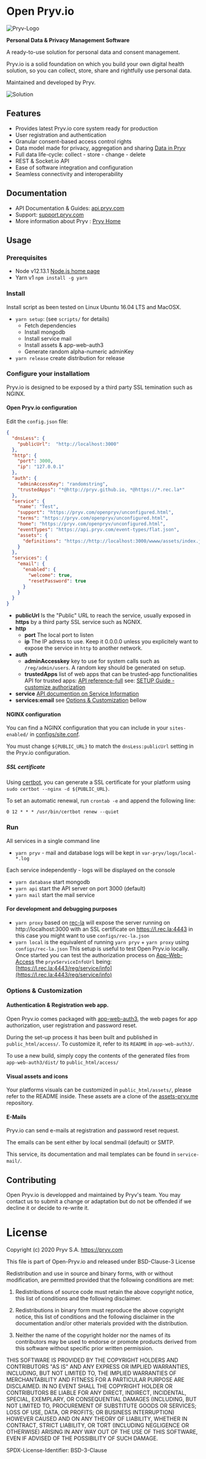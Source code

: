 # Open Pryv.io

![Pryv-Logo](https://i0.wp.com/pryv.com/wp-content/uploads/2018/06/logo-data-privacy-management-pryv.png?fit=256%2C100&ssl=1)

**Personal Data & Privacy Management Software**

A ready-to-use solution for personal data and consent management.

Pryv.io is a solid foundation on which you build your own digital health solution, so you can collect, store, share and rightfully use personal data.

Maintained and developed by Pryv.

![Solution](readme/pryv.io-ecosystem.jpg)

## Features

- Provides latest Pryv.io core system ready for production
- User registration and authentication
- Granular consent-based access control rights
- Data model made for privacy, aggregation and sharing [Data in Pryv](https://pryv.com/data_in_pryv/)
- Full data life-cycle: collect - store - change - delete
- REST & Socket.io API
- Ease of software integration and configuration
- Seamless connectivity and interoperability

## Documentation

- API Documentation & Guides: [api.pryv.com](https://api.pryv.com)
- Support: [support.pryv.com](https://support.pryv.com)
- More information about Pryv : [Pryv Home](https://pryv.com)

## Usage

### Prerequisites

- Node v12.13.1 [Node.js home page](https://nodejs.org/)
- Yarn v1 `npm install -g yarn`

### Install

Install script as been tested on Linux Ubuntu 16.04 LTS and MacOSX.

- `yarn setup`: (see `scripts/` for details)
  - Fetch dependencies
  - Install mongodb
  - Install service mail
  - Install assets & app-web-auth3
  - Generate random alpha-numeric adminKey
- `yarn release` create distribution for release

### Configure your installatiom

Pryv.io is designed to be exposed by a third party SSL temination such as NGINX.

#### Open Pryv.io configuration

Edit the `config.json` file:

```json
{
  "dnsLess": {
    "publicUrl":  "http://localhost:3000"
  },
  "http": {
    "port": 3000,
    "ip": "127.0.0.1"
  },
  "auth": {
    "adminAccessKey": "randomstring",
    "trustedApps": "*@http://pryv.github.io, *@https://*.rec.la*"
  },
  "service": {
    "name": "Test",
    "support": "https://pryv.com/openpryv/unconfigured.html",
    "terms": "https://pryv.com/openpryv/unconfigured.html",
    "home": "https://pryv.com/openpryv/unconfigured.html",
    "eventTypes": "https://api.pryv.com/event-types/flat.json",
    "assets": {
      "definitions": "https://http://localhost:3000/wwww/assets/index.json"
    }
  },
  "services": {
    "email": {
      "enabled": {
        "welcome": true,
        "resetPassword": true
      }
    }
  }
}
```

- **publicUrl** Is the "Public" URL to reach the service, usually exposed in **https** by a third party SSL service such as NGNIX.
- **http**
  - **port** The local port to listen
  - **ip** The IP adress to use. Keep it 0.0.0.0 unless you explicitely want to expose the service in `http` to another network.
- **auth**
  - **adminAccesskey** key to use for system calls such as `/reg/admin/users`. A random key should be generated on setup.
  - **trustedApps** list of web apps that can be trusted-app functionalities
     API for trusted apps: [API reference-full](https://api.pryv.com/reference-full/)
    see: [SETUP Guide - customize authorization](https://api.pryv.com/customer-resources/pryv.io-setup/#customize-authorization-registration-and-reset-password-apps)
- **service** [API documention on Service Information](https://api.pryv.com/reference/#service-info)
- **services:email** see [Options & Customization](#custom-email) bellow

#### NGINX configuration

You can find a NGINX configuration that you can include in your `sites-enabled/` in [configs/site.conf](configs/site.conf).

You must change `${PUBLIC_URL}` to match the `dnsLess:publicUrl` setting in the Pryv.io configuration.

##### SSL certificate

Using [certbot](https://certbot.eff.org/), you can generate a SSL certificate for your platform using `sudo certbot --nginx -d ${PUBLIC_URL}`.

To set an automatic renewal, run `crontab -e` and append the following line:

```cron
0 12 * * * /usr/bin/certbot renew --quiet
```

### Run

All services in a single command line

- `yarn pryv`  - mail and database logs will be kept in `var-pryv/logs/local-*.log`

Each service independently - logs will be displayed on the console

- `yarn database` start mongodb
- `yarn api` start the API server on port 3000 (default)
- `yarn mail` start the mail service

#### For development and debugging purposes 

- `yarn proxy` based on [rec-la](https://github.com/pryv/rec-la) will expose the server running on http://localhost:3000 with an SSL certificate on https://l.rec.la:4443 in this case you might want to use `configs/rec-la.json` 
- `yarn local` is the equivalent of running `yarn pryv` + `yarn proxy` using `configs/rec-la.json`
  This setup is useful to test Open Pryv.io locally. Once started you can test the authorization process on [App-Web-Access](http://api.pryv.com/app-web-access/?pryvServiceInfoUrl=https://l.rec.la:4443/reg/service/info) the `pryvServiceInfoUrl` being: [https://l.rec.la:4443/reg/service/info](https://l.rec.la:4443/reg/service/info)

### Options & Customization

#### Authentication & Registration web app.

Open Pryv.io comes packaged with [app-web-auth3](https://github.com/pryv/app-web-auth3), the web pages for app authorization, user registration and password reset.

During the set-up process it has been built and published in `public_html/access/`. To customize it, refer to its `README` in `app-web-auth3/`.

To use a new build, simply copy the contents of the generated files from `app-web-auth3/dist/` to `public_html/access/`

#### Visual assets and icons

Your platforms visuals can be customized in `public_html/assets/`, please refer to the README inside. These assets are a clone of the [assets-pryv.me](https://github.com/pryv/assets-pryv.me) repository.

#### E-Mails<a name="custom-email"></a>

Pryv.io can send e-mails at registration and password reset request.

The emails can be sent either by local sendmail (default) or SMTP. 

This service, its documentation and mail templates can be found in `service-mail/`.

## Contributing

Open Pryv.io is developped and maintained by Pryv's team. You may contact us to submit a change or adaptation but do not be offended if we decline it or decide to re-write it.

#
# License
Copyright (c) 2020 Pryv S.A. https://pryv.com

This file is part of Open-Pryv.io and released under BSD-Clause-3 License

Redistribution and use in source and binary forms, with or without 
modification, are permitted provided that the following conditions are met:

1. Redistributions of source code must retain the above copyright notice, 
   this list of conditions and the following disclaimer.

2. Redistributions in binary form must reproduce the above copyright notice, 
   this list of conditions and the following disclaimer in the documentation 
   and/or other materials provided with the distribution.

3. Neither the name of the copyright holder nor the names of its contributors 
   may be used to endorse or promote products derived from this software 
   without specific prior written permission.

THIS SOFTWARE IS PROVIDED BY THE COPYRIGHT HOLDERS AND CONTRIBUTORS "AS IS" 
AND ANY EXPRESS OR IMPLIED WARRANTIES, INCLUDING, BUT NOT LIMITED TO, THE 
IMPLIED WARRANTIES OF MERCHANTABILITY AND FITNESS FOR A PARTICULAR PURPOSE ARE 
DISCLAIMED. IN NO EVENT SHALL THE COPYRIGHT HOLDER OR CONTRIBUTORS BE LIABLE 
FOR ANY DIRECT, INDIRECT, INCIDENTAL, SPECIAL, EXEMPLARY, OR CONSEQUENTIAL 
DAMAGES (INCLUDING, BUT NOT LIMITED TO, PROCUREMENT OF SUBSTITUTE GOODS OR 
SERVICES; LOSS OF USE, DATA, OR PROFITS; OR BUSINESS INTERRUPTION) HOWEVER 
CAUSED AND ON ANY THEORY OF LIABILITY, WHETHER IN CONTRACT, STRICT LIABILITY, 
OR TORT (INCLUDING NEGLIGENCE OR OTHERWISE) ARISING IN ANY WAY OUT OF THE USE 
OF THIS SOFTWARE, EVEN IF ADVISED OF THE POSSIBILITY OF SUCH DAMAGE.

SPDX-License-Identifier: BSD-3-Clause
